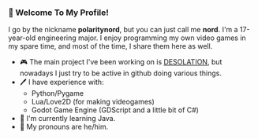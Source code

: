 ### 👋 Welcome To My Profile!

I go by the nickname **polaritynord**, but you can just call me **nord**. I'm a 17-year-old engineering major. I enjoy programming my own video games in my spare time, and most of the time, I share them here as well.

- 🎮 The main project I've been working on is [DESOLATION](https://github.com/polaritynord/desolation/), but nowadays I just try to be active in github doing various things.
- 🖊️ I have experience with:
  - Python/Pygame
  - Lua/Love2D (for making videogames)
  - Godot Game Engine (GDScript and a little bit of C#)
- 📖 I'm currently learning Java.
- 👤 My pronouns are he/him.

